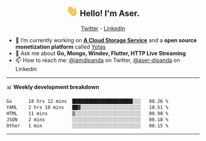 <h2 align="center"> <img src="https://github.com/gabriel-TheCode/gabriel-TheCode/blob/master/gifs/Hi.gif" width="30px"> Hello! I'm Aser.</h2>
<p align="center">
  <a href="https://twitter.com/iamdipanda">Twitter</a> - 
  <a href="https://www.linkedin.com/in/aser-dipanda/">Linkedin</a>
</p>


- 🔭 I’m currently working on **[A Cloud Storage Service](https://gamesmania.io)** and a **open source monetization platform** called [Yotas](https://github.com/osscameroon/yotas)
- 💬 Ask me about **Go, Mongo, Windev, Flutter, HTTP Live Streaming**
- 📫 How to reach me: [@iamdipanda](https://twitter.com/iamdipanda) on Twitter, [@aser-dipanda](https://www.linkedin.com/in/aser-dipanda/) on Linkedin

-------

📊 **Weekly development breakdown**

<!--START_SECTION:waka-->
```text
Go      18 hrs 12 mins  ██████████████████████░░░   88.26 % 
YAML    2 hrs 10 mins   ██▓░░░░░░░░░░░░░░░░░░░░░░   10.51 % 
HTML    11 mins         ▒░░░░░░░░░░░░░░░░░░░░░░░░   00.90 % 
JSON    2 mins          ░░░░░░░░░░░░░░░░░░░░░░░░░   00.18 % 
Other   1 min           ░░░░░░░░░░░░░░░░░░░░░░░░░   00.15 % 
```
<!--END_SECTION:waka-->

-------

